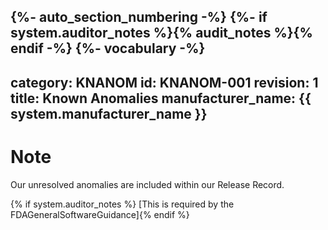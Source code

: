 {%- auto_section_numbering -%}
{%- if system.auditor_notes %}{% audit_notes %}{% endif -%}
{%- vocabulary -%}
---
category: KNANOM
id: KNANOM-001
revision: 1
title: Known Anomalies
manufacturer_name: {{ system.manufacturer_name }}
---
# Note

Our unresolved anomalies are included within our Release Record.

{% if system.auditor_notes %} [This is required by the FDAGeneralSoftwareGuidance]{% endif %}
